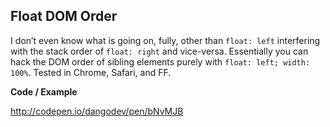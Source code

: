 Float DOM Order
------

I don’t even know what is going on, fully, other than `float: left` interfering with the stack order of `float: right` and vice-versa. Essentially you can hack the DOM order of sibling elements purely with `float: left; width: 100%`.
Tested in Chrome, Safari, and FF.

**Code / Example**

http://codepen.io/dangodev/pen/bNvMJB
